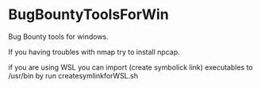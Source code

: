 # BugBountyToolsForWin
Bug Bounty tools for windows.


If you having troubles with nmap try to install npcap.

if you are using WSL you can import (create symbolick link) executables to /usr/bin by run createsymlinkforWSL.sh
